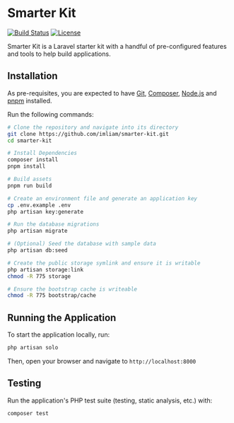 # Smarter Kit

<p>
<a href="https://github.com/imliam/smarter-kit/actions"><img src="https://github.com/imliam/smarter-kit/workflows/tests/badge.svg" alt="Build Status"></a>
<a href="https://github.com/imliam/smarter-kit/blob/main/LICENSE.md"><img src="https://img.shields.io/badge/License-MIT-blue.svg" alt="License"></a>
</p>

Smarter Kit is a Laravel starter kit with a handful of pre-configured features and tools to help build applications.

## Installation

As pre-requisites, you are expected to have [Git](https://git-scm.com/), [Composer](https://getcomposer.org/), [Node.js](https://nodejs.org/) and [pnpm](https://pnpm.io/) installed.

Run the following commands:

```sh
# Clone the repository and navigate into its directory
git clone https://github.com/imliam/smarter-kit.git
cd smarter-kit

# Install Dependencies
composer install
pnpm install

# Build assets
pnpm run build

# Create an environment file and generate an application key
cp .env.example .env
php artisan key:generate

# Run the database migrations
php artisan migrate

# (Optional) Seed the database with sample data
php artisan db:seed

# Create the public storage symlink and ensure it is writable
php artisan storage:link
chmod -R 775 storage

# Ensure the bootstrap cache is writeable
chmod -R 775 bootstrap/cache
```

## Running the Application

To start the application locally, run:

```sh
php artisan solo
```

Then, open your browser and navigate to `http://localhost:8000`

## Testing

Run the application's PHP test suite (testing, static analysis, etc.) with:

```sh
composer test
```
